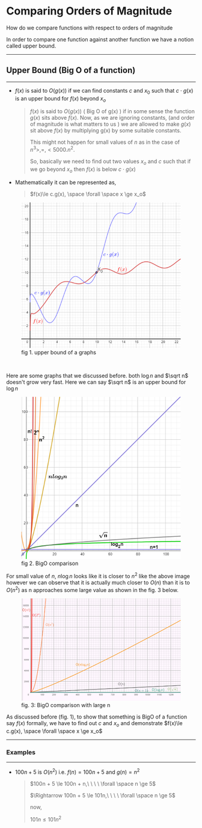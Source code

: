 # Comparing Orders of Magnitude

<!-- Notes maintained by: Dibakash Baruah -->

How do we compare functions with respect to orders of magnitude

In order to compare one function against another function we have a notion called upper bound.

---

## Upper Bound (Big O of a function)

---

- $f(x)$ is said to $O(g(x))$ if we can find constants $c$ and $x_0$ such that $c \cdot g(x)$ is an upper bound for $f(x)$ beyond $x_o$

  > $f(x)$ is said to $O(g(x))$ ( Big O of g(x) ) if in some sense the function $g(x)$ sits above $f(x)$. Now, as we are ignoring constants, (and order of magnitude is what matters to us ) we are allowed to make $g(x)$ sit above $f(x)$ by multiplying g(x) by some suitable constants.
  >
  > This might not happen for small values of $n$ as in the case of $n^3 >, =, < 5000.n^2$.
  >
  > So, basically we need to find out two values $x_o$ and $c$ such that if we go beyond $x_o$ then $f(x)$ is below $c \cdot g(x)$

- Mathematically it can be represented as,
  > $f(x)\le c.g(x), \space \forall  \space x \ge x_o$

<figure>
  <img src = "image/lecture_2/fx_bigO_of_gx.png" alt="comparing two graphs"></img>
  <figcaption>fig 1. upper bound of a graphs</figcaption>
</figure>

<br>

Here are some graphs that we discussed before. both $\log n$ and $\sqrt n$ doesn't grow very fast. Here we can say $\sqrt n$ is an upper bound for $\log n$

<figure>
  <img src = "image/lecture_2/bigo.png" alt="comparing two graphs"></img>
  <figcaption>fig 2. BigO comparison</figcaption>
</figure>

For small value of $n$, $n\log n$ looks like it is closer to $n^2$ like the above image however we can observe that it is actually much closer to $O(n)$ than it is to $O(n^2)$ as n approaches some large value as shown in the fig. 3 below.

<figure>
  <img src = "image/lecture_2/bigo_large_n.png" alt="bigo comparison with large n"></img>
  <figcaption>fig. 3: BigO comparison with large n</figcaption>
</figure>

As discussed before (fig. 1), to show that something is BigO of a function say $f(x)$ formally, we have to find out $c$ and $x_o$ and demonstrate $f(x)\le c.g(x), \space \forall  \space x \ge x_o$

---

### Examples

---

- $100n + 5$ is $O(n^2)$ i.e. $f(n) = 100n + 5$ and $g(n) = n^2$

  > $100n + 5 \le 100n + n,\ \ \ \ \forall \space n \ge 5$
  >
  > $\Rightarrow 100n + 5 \le 101n,\ \ \ \ \forall \space n \ge 5$
  >
  > now,
  >
  > $101n \le 101n^2$
